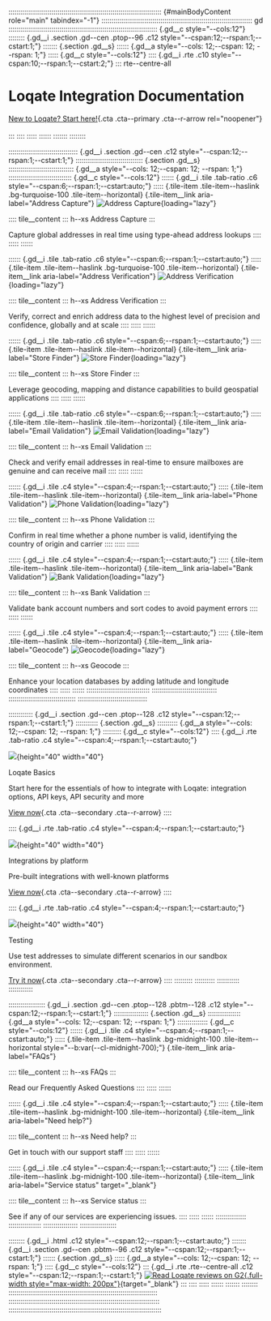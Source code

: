 ::::::::::::::::::::::::::::::::::::::::::::::::::::::::::::::::::::::::::: {#mainBodyContent role="main" tabindex="-1"}
:::::::::::::::::::::::::::::::::::::::::::::::::::::::::::::::::::::::::: gd
::::::::::::::::::::::::::::::::::::::::::::::::::::::::::::::::::::::::: {.gd__c style="--cols:12"}
:::::::: {.gd__i .section .gd--cen .ptop--96 .c12 style="--cspan:12;--rspan:1;--cstart:1;"}
::::::: {.section .gd__s}
:::::: {.gd__a style="--cols: 12;--cspan: 12; --rspan: 1;"}
::::: {.gd__c style="--cols:12"}
:::: {.gd__i .rte .c10 style="--cspan:10;--rspan:1;--cstart:2;"}
::: rte--centre-all
# Loqate Integration Documentation

[New to Loqate? Start
here!](https://www.loqate.com/developers/getting-started/){.cta
.cta--primary .cta--r-arrow rel="noopener"}\
\
:::
::::
:::::
::::::
:::::::
::::::::

:::::::::::::::::::::::::::::::::: {.gd__i .section .gd--cen .c12 style="--cspan:12;--rspan:1;--cstart:1;"}
::::::::::::::::::::::::::::::::: {.section .gd__s}
:::::::::::::::::::::::::::::::: {.gd__a style="--cols: 12;--cspan: 12; --rspan: 1;"}
::::::::::::::::::::::::::::::: {.gd__c style="--cols:12"}
:::::: {.gd__i .tile .tab-ratio .c6 style="--cspan:6;--rspan:1;--cstart:auto;"}
::::: {.tile-item .tile-item--haslink .bg-turquoise-100 .tile-item--horizontal}
[](/developers/address-capture/){.tile-item__link
aria-label="Address Capture"} ![Address
Capture](/media/zgrbmlfq/product-capture.svg?rnd=133281117666330000){loading="lazy"}

:::: tile__content
::: h--xs
Address Capture
:::

Capture global addresses in real time using type-ahead address lookups
::::
:::::
::::::

:::::: {.gd__i .tile .tab-ratio .c6 style="--cspan:6;--rspan:1;--cstart:auto;"}
::::: {.tile-item .tile-item--haslink .bg-turquoise-100 .tile-item--horizontal}
[](/developers/address-verify/){.tile-item__link
aria-label="Address Verification"} ![Address
Verification](/media/vqgp30xi/product-verify.svg?rnd=133281117443700000){loading="lazy"}

:::: tile__content
::: h--xs
Address Verification
:::

Verify, correct and enrich address data to the highest level of
precision and confidence, globally and at scale
::::
:::::
::::::

:::::: {.gd__i .tile .tab-ratio .c6 style="--cspan:6;--rspan:1;--cstart:auto;"}
::::: {.tile-item .tile-item--haslink .tile-item--horizontal}
[](/developers/store-finder/){.tile-item__link
aria-label="Store Finder"} ![Store
Finder](/media/c3bfkyze/product-find-my-nearest.svg?rnd=133281117579170000){loading="lazy"}

:::: tile__content
::: h--xs
Store Finder
:::

Leverage geocoding, mapping and distance capabilities to build
geospatial applications
::::
:::::
::::::

:::::: {.gd__i .tile .tab-ratio .c6 style="--cspan:6;--rspan:1;--cstart:auto;"}
::::: {.tile-item .tile-item--haslink .tile-item--horizontal}
[](/developers/email-validation/){.tile-item__link
aria-label="Email Validation"} ![Email
Validation](/media/cxodc4lt/product-email.svg?rnd=133281117622400000){loading="lazy"}

:::: tile__content
::: h--xs
Email Validation
:::

Check and verify email addresses in real-time to ensure mailboxes are
genuine and can receive mail
::::
:::::
::::::

:::::: {.gd__i .tile .c4 style="--cspan:4;--rspan:1;--cstart:auto;"}
::::: {.tile-item .tile-item--haslink .tile-item--horizontal}
[](/developers/phone-verification/){.tile-item__link
aria-label="Phone Validation"} ![Phone
Validation](/media/bnefpxbb/product-phone.svg?rnd=133281117403170000){loading="lazy"}

:::: tile__content
::: h--xs
Phone Validation
:::

Confirm in real time whether a phone number is valid, identifying the
country of origin and carrier
::::
:::::
::::::

:::::: {.gd__i .tile .c4 style="--cspan:4;--rspan:1;--cstart:auto;"}
::::: {.tile-item .tile-item--haslink .tile-item--horizontal}
[](/developers/bank-verification/){.tile-item__link
aria-label="Bank Validation"} ![Bank
Validation](/media/byjf3n3i/product-bank.svg?rnd=133281117709670000){loading="lazy"}

:::: tile__content
::: h--xs
Bank Validation
:::

Validate bank account numbers and sort codes to avoid payment errors
::::
:::::
::::::

:::::: {.gd__i .tile .c4 style="--cspan:4;--rspan:1;--cstart:auto;"}
::::: {.tile-item .tile-item--haslink .tile-item--horizontal}
[](/developers/geocode/){.tile-item__link aria-label="Geocode"}
![Geocode](/media/t1rbcups/product-geocode.svg?rnd=133281117533200000){loading="lazy"}

:::: tile__content
::: h--xs
Geocode
:::

Enhance your location databases by adding latitude and longitude
coordinates
::::
:::::
::::::
:::::::::::::::::::::::::::::::
::::::::::::::::::::::::::::::::
:::::::::::::::::::::::::::::::::
::::::::::::::::::::::::::::::::::

:::::::::::: {.gd__i .section .gd--cen .ptop--128 .c12 style="--cspan:12;--rspan:1;--cstart:1;"}
::::::::::: {.section .gd__s}
:::::::::: {.gd__a style="--cols: 12;--cspan: 12; --rspan: 1;"}
::::::::: {.gd__c style="--cols:12"}
:::: {.gd__i .rte .tab-ratio .c4 style="--cspan:4;--rspan:1;--cstart:auto;"}
<div>

![](/media/0xyj3toq/steps-number.svg?rmode=max&width=40&height=40){height="40"
width="40"}

</div>

Loqate Basics

Start here for the essentials of how to integrate with Loqate:
integration options, API keys, API security and more

[View now](/developers/getting-started/ "Getting Started"){.cta
.cta--secondary .cta--r-arrow}
::::

:::: {.gd__i .rte .tab-ratio .c4 style="--cspan:4;--rspan:1;--cstart:auto;"}
<div>

![](/media/pxgpeic0/integration.svg?rmode=max&width=40&height=40){height="40"
width="40"}

</div>

Integrations by platform

Pre-built integrations with well-known platforms

[View
now](/developers/guides/integrations-by-platform/ "Integrations by platform"){.cta
.cta--secondary .cta--r-arrow}
::::

:::: {.gd__i .rte .tab-ratio .c4 style="--cspan:4;--rspan:1;--cstart:auto;"}
<div>

![](/media/4gvhmodh/ecology-science-erlenmeyer-flask.svg?rmode=max&width=40&height=40){height="40"
width="40"}

</div>

Testing

Use test addresses to simulate different scenarios in our sandbox
environment.

[Try it now](/developers/sandbox/ "Sandbox"){.cta .cta--secondary
.cta--r-arrow}
::::
:::::::::
::::::::::
:::::::::::
::::::::::::

:::::::::::::::::: {.gd__i .section .gd--cen .ptop--128 .pbtm--128 .c12 style="--cspan:12;--rspan:1;--cstart:1;"}
::::::::::::::::: {.section .gd__s}
:::::::::::::::: {.gd__a style="--cols: 12;--cspan: 12; --rspan: 1;"}
::::::::::::::: {.gd__c style="--cols:12"}
:::::: {.gd__i .tile .c4 style="--cspan:4;--rspan:1;--cstart:auto;"}
::::: {.tile-item .tile-item--haslink .bg-midnight-100 .tile-item--horizontal style="--b:var(--cl-midnight-700);"}
[](/developers/faqs/){.tile-item__link aria-label="FAQs"}

:::: tile__content
::: h--xs
FAQs
:::

Read our Frequently Asked Questions
::::
:::::
::::::

:::::: {.gd__i .tile .c4 style="--cspan:4;--rspan:1;--cstart:auto;"}
::::: {.tile-item .tile-item--haslink .bg-midnight-100 .tile-item--horizontal}
[](/en-gb/contact/customer-support/){.tile-item__link
aria-label="Need help?"}

:::: tile__content
::: h--xs
Need help?
:::

Get in touch with our support staff
::::
:::::
::::::

:::::: {.gd__i .tile .c4 style="--cspan:4;--rspan:1;--cstart:auto;"}
::::: {.tile-item .tile-item--haslink .bg-midnight-100 .tile-item--horizontal}
[](https://www.gbgstatus.com/){.tile-item__link
aria-label="Service status" target="_blank"}

:::: tile__content
::: h--xs
Service status
:::

See if any of our services are experiencing issues.
::::
:::::
::::::
:::::::::::::::
::::::::::::::::
:::::::::::::::::
::::::::::::::::::

:::::::: {.gd__i .html .c12 style="--cspan:12;--rspan:1;--cstart:auto;"}
::::::: {.gd__i .section .gd--cen .pbtm--96 .c12 style="--cspan:12;--rspan:1;--cstart:1;"}
:::::: {.section .gd__s}
::::: {.gd__a style="--cols: 12;--cspan: 12; --rspan: 1;"}
:::: {.gd__c style="--cols:12"}
::: {.gd__i .rte .rte--centre-all .c12 style="--cspan:12;--rspan:1;--cstart:1;"}
[![Read Loqate reviews on
G2](https://www.g2.com/products/gbg-plc-loqate/widgets/stars?color=blue&type=read){.full-width
style="max-width: 200px"}](https://www.g2.com/products/gbg-plc-loqate/reviews?utm_source=review-widget "Read reviews of Loqate on G2"){target="_blank"}
:::
::::
:::::
::::::
:::::::
::::::::
:::::::::::::::::::::::::::::::::::::::::::::::::::::::::::::::::::::::::
::::::::::::::::::::::::::::::::::::::::::::::::::::::::::::::::::::::::::
:::::::::::::::::::::::::::::::::::::::::::::::::::::::::::::::::::::::::::
